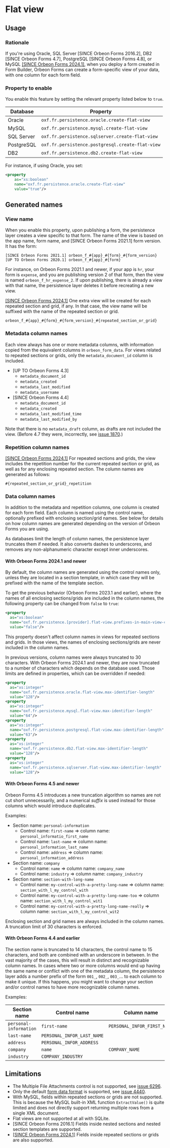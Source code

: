 # Flat view

## Usage

### Rationale

If you're using Oracle, SQL Server [SINCE Orbeon Forms 2016.2], DB2 [SINCE Orbeon Forms 4.7], PostgreSQL [SINCE Orbeon Forms 4.8], or MySQL [\[SINCE Orbeon Forms 2024.1\]](/release-notes/orbeon-forms-2024.1.md), when you deploy a form created in Form Builder, Orbeon Forms can create a form-specific view of your data, with one column for each form field.

### Property to enable

You enable this feature by setting the relevant property listed below to `true`.

| Database   | Property                                         |
|------------|--------------------------------------------------|
| Oracle     | `oxf.fr.persistence.oracle.create-flat-view`     |
| MySQL      | `oxf.fr.persistence.mysql.create-flat-view`      |
| SQL Server | `oxf.fr.persistence.sqlserver.create-flat-view`  |
| PostgreSQL | `oxf.fr.persistence.postgresql.create-flat-view` |
| DB2        | `oxf.fr.persistence.db2.create-flat-view`        |

For instance, if using  Oracle, you set:

```xml
<property
    as="xs:boolean"
    name="oxf.fr.persistence.oracle.create-flat-view"
    value="true"/>
```

## Generated names

### View name

When you enable this property, upon publishing a form, the persistence layer creates a view specific to that form. The name of the view is based on the app name, form name, and [SINCE Orbeon Forms 2021.1] form version. It has the form:

```
[SINCE Orbeon Forms 2021.1] orbeon_f_#{app}_#{form}_#{form_version}
[UP TO Orbeon Forms 2020.1] orbeon_f_#{app}_#{form}
```
 
For instance, on Orbeon Forms 2021.1 and newer, if your app is `hr`, your form is `expense`, and you are publishing version 2 of that form, then the view is named `orbeon_f_hr_expense_2`. If upon publishing, there is already a view with that name, the persistence layer deletes it before recreating a new view.

[\[SINCE Orbeon Forms 2024.1\]](/release-notes/orbeon-forms-2024.1.md) One extra view will be created for each repeated section and grid, if any. In that case, the view name will be suffixed with the name of the repeated section or grid.

```
orbeon_f_#{app}_#{form}_#{form_version}_#{repeated_section_or_grid}
```

### Metadata column names

Each view always has one or more metadata columns, with information copied from the equivalent columns in `orbeon_form_data`. For views related to repeated sections or grids, only the `metadata_document_id` column is included.

- [UP TO Orbeon Forms 4.3]
    - `metadata_document_id`
    - `metadata_created`
    - `metadata_last_modified`
    - `metadata_username`
- [SINCE Orbeon Forms 4.4]
    - `metadata_document_id`
    - `metadata_created`
    - `metadata_last_modified_time`
    - `metadata_last_modified_by`

Note that there is no `metadata_draft` column, as drafts are not included the view. (Before 4.7 they were, incorrectly, see [issue 1870](https://github.com/orbeon/orbeon-forms/issues/1870).)

### Repetition column names

[\[SINCE Orbeon Forms 2024.1\]](/release-notes/orbeon-forms-2024.1.md) For repeated sections and grids, the view includes the repetition number for the current repeated section or grid, as well as for any enclosing repeated section. The column names are generated as follows:

```
#{repeated_section_or_grid}_repetition
```

### Data column names

In addition to the metadata and repetition columns, one column is created for each form field. Each column is named using the control name, optionally prefixed with enclosing section/grid names. See below for details on how column names are generated depending on the version of Orbeon Forms you are using.

As databases limit the length of column names, the persistence layer truncates them if needed. It also converts dashes to underscores, and removes any non-alphanumeric character except inner underscores.

#### With Orbeon Forms 2024.1 and newer

By default, the column names are generated using the control names only, unless they are located in a section template, in which case they will be prefixed with the name of the template section.

To get the previous behavior (Orbeon Forms 2023.1 and earlier), where the names of all enclosing sections/grids are included in the column names, the following property can be changed from `false` to `true`:

```xml
<property
  as="xs:boolean"
  name="oxf.fr.persistence.[provider].flat-view.prefixes-in-main-view-column-names"
  value="false"/>
```

This property doesn't affect column names in views for repeated sections and grids. In those views, the names of enclosing sections/grids are never included in the column names.

In previous versions, column names were always truncated to 30 characters. With Orbeon Forms 2024.1 and newer, they are now truncated to a number of characters which depends on the database used. Those limits are defined in properties, which can be overridden if needed:

```xml
<property
  as="xs:integer"
  name="oxf.fr.persistence.oracle.flat-view.max-identifier-length"
  value="128"/>
<property
  as="xs:integer"
  name="oxf.fr.persistence.mysql.flat-view.max-identifier-length"
  value="64"/>
<property
  as="xs:integer"
  name="oxf.fr.persistence.postgresql.flat-view.max-identifier-length"
  value="63"/>
<property
  as="xs:integer"
  name="oxf.fr.persistence.db2.flat-view.max-identifier-length"
  value="128"/>
<property
  as="xs:integer"
  name="oxf.fr.persistence.sqlserver.flat-view.max-identifier-length"
  value="128"/>
```

#### With Orbeon Forms 4.5 and newer

Orbeon Forms 4.5 introduces a new truncation algorithm so names are not cut short unnecessarily, and a numerical *suffix* is used instead for those columns which would introduce duplicates.

Examples:

- Section name: `personal-information`
    - Control name: `first-name` ⇒ column name: `personal_informatio_first_name`
    - Control name: `last-name` ⇒ column name: `personal_information_last_name`
    - Control name: `address` ⇒ column name: `personal_information_address`
- Section name: `company`
    - Control name: `name` ⇒ column name: `company_name`
    - Control name: `industry` ⇒ column name: `company_industry`
- Section name: `section-with-long-name`
    - Control name: `my-control-with-a-pretty-long-name` ⇒ column name: `section_with_l_my_control_with`
    - Control name: `my-control-with-a-pretty-long-name-too` ⇒ column name: `section_with_l_my_control_wit1`
    - Control name: `my-control-with-a-pretty-long-name-really` ⇒ column name: `section_with_l_my_control_wit2`

Enclosing section and grid names are always included in the column names. A truncation limit of 30 characters is enforced.

#### With Orbeon Forms 4.4 and earlier

The section name is truncated to 14 characters, the control name to 15 characters, and both are combined with an underscore in between. In the vast majority of the cases, this will result in distinct and recognizable column names. In cases where two or more columns would end up having the same name or conflict with one of the metadata column, the persistence layer adds a number prefix of the form `001_`, `002_`, `003_`… to each column to make it unique. If this happens, you might want to change your section and/or control names to have more recognizable column names.

Examples:

| Section name           | Control name               | Column name                 |
|------------------------|----------------------------|-----------------------------|
| `personal-information` | `first-name`               | `PERSONAL_INFOR_FIRST_NAME` |
| `last-name`            | `PERSONAL_INFOR_LAST_NAME` |                             |
| `address`              | `PERSONAL_INFOR_ADDRESS`   |                             |
| `company`              | `name`                     | `COMPANY_NAME`              |
| `industry`             | `COMPANY_INDUSTRY`         |                             |

## Limitations

- The Multiple File Attachments control is not supported, see [issue 6296](https://github.com/orbeon/orbeon-forms/issues/6296).
- Only the default [form data format](https://doc.orbeon.com/form-runner/api/data-formats/form-data) is supported, see [issue 4440](https://github.com/orbeon/orbeon-forms/issues/4440).
- With MySQL, fields within repeated sections or grids are not supported. This is because the MySQL built-in XML function `ExtractValue()` is quite limited and does not directly support returning multiple rows from a single XML document.
- Flat views are not supported at all with SQLite.
- [SINCE Orbeon Forms 2016.1] Fields inside nested sections and nested section templates are supported.
- [\[SINCE Orbeon Forms 2024.1\]](/release-notes/orbeon-forms-2024.1.md) Fields inside repeated sections or grids are also supported.
